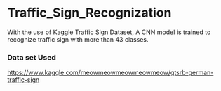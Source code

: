 # Traffic_Sign_Recognization
With the use of Kaggle Traffic Sign Dataset, A CNN model is trained to recognize traffic sign with more than 43 classes.

### Data set Used
https://www.kaggle.com/meowmeowmeowmeowmeow/gtsrb-german-traffic-sign

